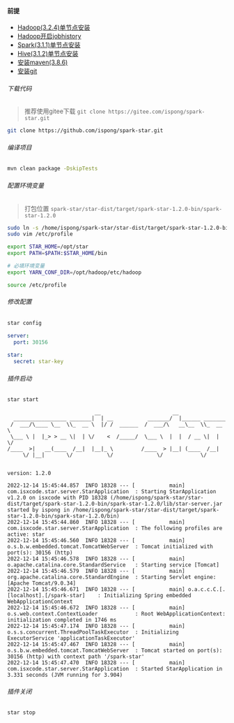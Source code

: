 #### 前提

- [Hadoop(3.2.4)单节点安装](https://ispong.isxcode.com/hadoop/hadoop/hadoop%20%E5%8D%95%E8%8A%82%E7%82%B9%E5%AE%89%E8%A3%85/)
- [Hadoop开启jobhistory](https://ispong.isxcode.com/hadoop/hadoop/hadoop%20Jobhistory/)
- [Spark(3.1.1)单节点安装](https://ispong.isxcode.com/hadoop/spark/spark%20%E5%8D%95%E8%8A%82%E7%82%B9%E5%AE%89%E8%A3%85/)
- [Hive(3.1.2)单节点安装](https://ispong.isxcode.com/hadoop/hive/hive%20%E5%8D%95%E8%8A%82%E7%82%B9%E5%AE%89%E8%A3%85/)
- [安装maven(3.8.6)](https://ispong.isxcode.com/spring/maven/maven%20%E5%AE%89%E8%A3%85/)
- [安装git](https://ispong.isxcode.com/github/git/git%20%E5%AE%89%E8%A3%85/)

###### 下载代码

> 推荐使用gitee下载
> `git clone https://gitee.com/ispong/spark-star.git`

```bash
git clone https://github.com/ispong/spark-star.git
```

###### 编译项目

```bash
mvn clean package -DskipTests
```

###### 配置环境变量

> 打包位置 `spark-star/star-dist/target/spark-star-1.2.0-bin/spark-star-1.2.0`

```bash
sudo ln -s /home/ispong/spark-star/star-dist/target/spark-star-1.2.0-bin/spark-star-1.2.0 /opt/star
sudo vim /etc/profile
```

```bash
export STAR_HOME=/opt/star
export PATH=$PATH:$STAR_HOME/bin

# 必填环境变量
export YARN_CONF_DIR=/opt/hadoop/etc/hadoop
```

```bash
source /etc/profile
```

###### 修改配置

```bash
star config
```

```yaml
server:
  port: 30156 
  
star:
  secret: star-key
```

###### 插件启动

```bash
star start
```

```log
                            __                       __
  _________________ _______|  | __           _______/  |______ _______
 /  ___/\____ \__  \\_  __ \  |/ /  ______  /  ___/\   __\__  \\_  __ \
 \___ \ |  |_> > __ \|  | \/    <  /_____/  \___ \  |  |  / __ \|  | \/
/____  >|   __(____  /__|  |__|_ \         /____  > |__| (____  /__|
     \/ |__|       \/           \/              \/            \/


version: 1.2.0

2022-12-14 15:45:44.857  INFO 18328 --- [           main] com.isxcode.star.server.StarApplication  : Starting StarApplication v1.2.0 on isxcode with PID 18328 (/home/ispong/spark-star/star-dist/target/spark-star-1.2.0-bin/spark-star-1.2.0/lib/star-server.jar started by ispong in /home/ispong/spark-star/star-dist/target/spark-star-1.2.0-bin/spark-star-1.2.0/bin)
2022-12-14 15:45:44.860  INFO 18328 --- [           main] com.isxcode.star.server.StarApplication  : The following profiles are active: star
2022-12-14 15:45:46.560  INFO 18328 --- [           main] o.s.b.w.embedded.tomcat.TomcatWebServer  : Tomcat initialized with port(s): 30156 (http)
2022-12-14 15:45:46.578  INFO 18328 --- [           main] o.apache.catalina.core.StandardService   : Starting service [Tomcat]
2022-12-14 15:45:46.579  INFO 18328 --- [           main] org.apache.catalina.core.StandardEngine  : Starting Servlet engine: [Apache Tomcat/9.0.34]
2022-12-14 15:45:46.671  INFO 18328 --- [           main] o.a.c.c.C.[.[localhost].[/spark-star]    : Initializing Spring embedded WebApplicationContext
2022-12-14 15:45:46.672  INFO 18328 --- [           main] o.s.web.context.ContextLoader            : Root WebApplicationContext: initialization completed in 1746 ms
2022-12-14 15:45:47.174  INFO 18328 --- [           main] o.s.s.concurrent.ThreadPoolTaskExecutor  : Initializing ExecutorService 'applicationTaskExecutor'
2022-12-14 15:45:47.467  INFO 18328 --- [           main] o.s.b.w.embedded.tomcat.TomcatWebServer  : Tomcat started on port(s): 30156 (http) with context path '/spark-star'
2022-12-14 15:45:47.470  INFO 18328 --- [           main] com.isxcode.star.server.StarApplication  : Started StarApplication in 3.331 seconds (JVM running for 3.904)
```

###### 插件关闭

```bash
star stop
```
